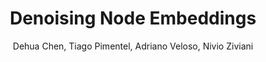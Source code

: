 ---
paperId: 7
author: Dehua Chen, Tiago Pimentel, Adriano Veloso, Nivio Ziviani
publicationauthor: Chen, D. et al.
title: Denoising Node Embeddings
pdf: Poster_Dehua_Chen.pdf
poster: --
alt: --
type: Poster
topic: Machine Learning Methods
link: https://doi.org/10.52591/lxai201812033
conference: neurips
year: 2018
tags: neurips-2018
location: Montreal, Canada
---